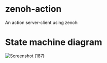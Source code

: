 # zenoh-action
An action server-client using zenoh

# State machine diagram
![Screenshot (187)](https://user-images.githubusercontent.com/44173255/200842740-25cf203b-9afd-414c-a0e7-b51beeada8e6.png)
